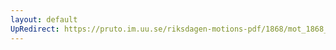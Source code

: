 ```yaml
---
layout: default
UpRedirect: https://pruto.im.uu.se/riksdagen-motions-pdf/1868/mot_1868__fk__45/mot_1868__fk__45-002.pdf
---
```

